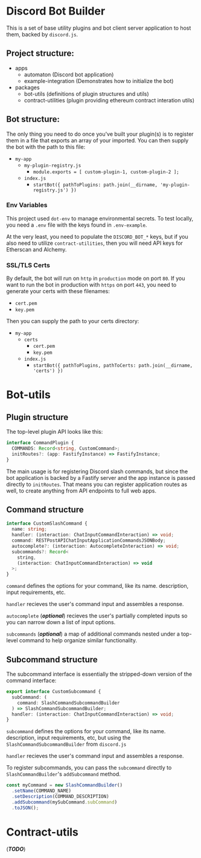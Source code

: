 # Discord Bot Builder

This is a set of base utility plugins and bot client server application to host them, backed by `discord.js`. 

## Project structure:
- apps
  - automaton (Discord bot application)
  - example-integration (Demonstrates how to initialize the bot)
- packages
  - bot-utils (definitions of plugin structures and utils)
  - contract-utilities (plugin providing ethereum contract interation utils)

## Bot structure:
The only thing you need to do once you've built your plugin(s) is to register them in a file that exports an array of your imported. You can then supply the bot with the path to this file:
- `my-app`
  - `my-plugin-registry.js`
    - `module.exports = [ custom-plugin-1, custom-plugin-2 ];`
  - `index.js`
    - `startBot({ pathToPlugins: path.join(__dirname, 'my-plugin-registry.js') })`

### Env Variables
This project used `dot-env` to manage environmental secrets. To test locally, you need a `.env` file with the keys found in `.env-example`. 

At the very least, you need to populate the `DISCORD_BOT_*` keys, but if you also need to utilize `contract-utilities`, then you will need API keys for Etherscan and Alchemy.

### SSL/TLS Certs
By default, the bot will run on `http` in `production` mode on port `80`. If you want to run the bot in production with `https` on port `443`, you need to generate your certs with these filenames:
- `cert.pem`
- `key.pem`

Then you can supply the path to your certs directory:
- `my-app`
  - `certs`
    - `cert.pem`
    - `key.pem`
  - `index.js`
    - `startBot({ pathToPlugins, pathToCerts: path.join(__dirname, 'certs') })`

# Bot-utils
## Plugin structure
The top-level plugin API looks like this:
```ts
interface CommandPlugin {
  COMMANDS: Record<string, CustomCommand>;
  initRoutes?: (app: FastifyInstance) => FastifyInstance;
}
```
The main usage is for registering Discord slash commands, but since the bot application is backed by a Fastify server and the app instance is passed directly to `initRoutes`. That means you can register application routes as well, to create anything from API endpoints to full web apps. 

## Command structure

```ts
interface CustomSlashCommand {
  name: string;
  handler: (interaction: ChatInputCommandInteraction) => void;
  command: RESTPostAPIChatInputApplicationCommandsJSONBody;
  autocomplete?: (interaction: AutocompleteInteraction) => void;
  subcommands?: Record<
    string,
    (interaction: ChatInputCommandInteraction) => void
  >;
}
```
`command` defines the options for your command, like its name. description, input requirements, etc. 

`handler` recieves the user's command input and assembles a response.

`autocomplete` (***optional***) recieves the user's partially completed inputs so you can narrow down a list of input options.

`subcommands` (***optional***) a map of additional commands nested under a top-level command to help organize similar functionality.

## Subcommand structure
The subcommand interface is essentially the stripped-down version of the command interface:
```ts
export interface CustomSubcommand {
  subCommand: (
    command: SlashCommandSubcommandBuilder
  ) => SlashCommandSubcommandBuilder;
  handler: (interaction: ChatInputCommandInteraction) => void;
}
```
`subcommand` defines the options for your command, like its name. description, input requirements, etc, but using the `SlashCommandSubcommandBuilder` from `discord.js`

`handler` recieves the user's command input and assembles a response.

To register subcommands, you can pass the `subcommand` directly to `SlashCommandBuilder`'s `addSubcommand` method.

```ts
const myCommand = new SlashCommandBuilder()
  .setName(COMMAND_NAME)
  .setDescription(COMMAND_DESCRIPTION)
  .addSubcommand(mySubCommand.subCommand)
  .toJSON();
```

# Contract-utils
(***TODO***)